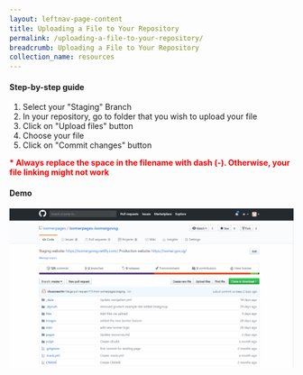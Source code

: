 ```yaml
---
layout: leftnav-page-content
title: Uploading a File to Your Repository
permalink: /uploading-a-file-to-your-repository/
breadcrumb: Uploading a File to Your Repository
collection_name: resources
---
```


#### **Step-by-step guide**
1. Select your "Staging" Branch
2. In your repository, go to folder that you wish to upload your file
3. Click on "Upload files" button
4. Choose your file
5. Click on "Commit changes" button

<font color="red"><b>* Always replace the space in the filename with dash (-). Otherwise, your file linking might not work</b></font>

#### **Demo**
![How to Upload File to your Website Repository](/images/resources/how-to-upload-file-to-your-repository.gif)
